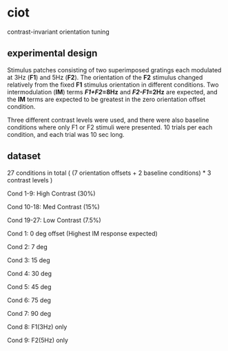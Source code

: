 # ciot
 contrast-invariant orientation tuning

## experimental design
Stimulus patches consisting of two superimposed gratings each modulated at 3Hz (**F1**) and 5Hz (**F2**). The orientation of the **F2** stimulus changed relatively from the fixed **F1** stimulus orientation in different conditions. Two intermodulation (**IM**) terms ***F1+F2*=8Hz** and ***F2-F1*=2Hz** are expected, and the **IM** terms are expected to be greatest in the zero orientation offset condition. 

Three different contrast levels were used, and there were also baseline conditions where only F1 or F2 stimuli were presented.
10 trials per each condition, and each trial was 10 sec long.

## dataset
27 conditions in total ( (7 orientation offsets + 2 baseline conditions) * 3 contrast levels )


Cond 1-9: High Contrast (30%)

Cond 10-18: Med Contrast (15%)

Cond 19-27: Low Contrast (7.5%)

Cond 1: 0 deg offset (Highest IM response expected)

Cond 2: 7 deg

Cond 3: 15 deg

Cond 4: 30 deg

Cond 5: 45 deg

Cond 6: 75 deg

Cond 7: 90 deg

Cond 8: F1(3Hz) only

Cond 9: F2(5Hz) only
